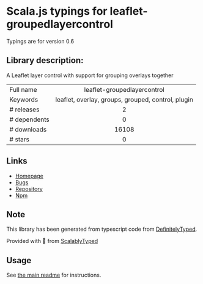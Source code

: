 
# Scala.js typings for leaflet-groupedlayercontrol

Typings are for version 0.6

## Library description:
A Leaflet layer control with support for grouping overlays together

|                    |                 |
| ------------------ | :-------------: |
| Full name          | leaflet-groupedlayercontrol |
| Keywords           | leaflet, overlay, groups, grouped, control, plugin |
| # releases         | 2 |
| # dependents       | 0 |
| # downloads        | 16108 |
| # stars            | 0 |

## Links
- [Homepage](https://github.com/ismyrnow/leaflet-groupedlayercontrol)
- [Bugs](https://github.com/ismyrnow/leaflet-groupedlayercontrol/issues)
- [Repository](https://github.com/ismyrnow/leaflet-groupedlayercontrol)
- [Npm](https://www.npmjs.com/package/leaflet-groupedlayercontrol)
    


## Note
This library has been generated from typescript code from [DefinitelyTyped](https://definitelytyped.org).

Provided with :purple_heart: from [ScalablyTyped](https://github.com/oyvindberg/ScalablyTyped)

## Usage
See [the main readme](../../readme.md) for instructions.


